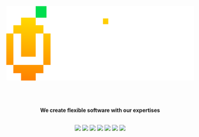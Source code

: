 <div align="center">
  <img src="https://github.com/ultimatelemon/.github/blob/main/images/HQ2.png" alt="UltimateLemon" height="200" />
  
  <br />
  <br />
  <br />
  <br />
  <br />
  <strong>We create flexible software with our expertises</strong>
  <br />
  <br />
  <p>
    <a href="https://laravel.com/" target="_blank"><img src="https://img.shields.io/badge/-Laravel-000?style=for-the-badge&logo=laravel"></a>
    <a href="https://vuejs.org/" target="_blank"><img src="https://img.shields.io/badge/-Vue-000?style=for-the-badge&logo=vue.js"></a>
    <a href="https://kit.svelte.dev/" target="_blank"><img src="https://img.shields.io/badge/-SvelteKit-000?style=for-the-badge&logo=svelte"></a>
    <a href="https://www.typescriptlang.org/" target="_blank"><img src="https://img.shields.io/badge/-TypeScript-000?style=for-the-badge&logo=typescript"></a>
    <a href="https://tailwindcss.com/" target="_blank"><img src="https://img.shields.io/badge/-TailwindCSS-000?style=for-the-badge&logo=tailwindcss"></a>
    <a href="https://expressjs.com/" target="_blank"><img src="https://img.shields.io/badge/-Express-000?style=for-the-badge&logo=express"></a>
    <a href="https://react.dev/" target="_blank"><img src="https://img.shields.io/badge/-React-000?style=for-the-badge&logo=react"></a>
  </p>
</div>
